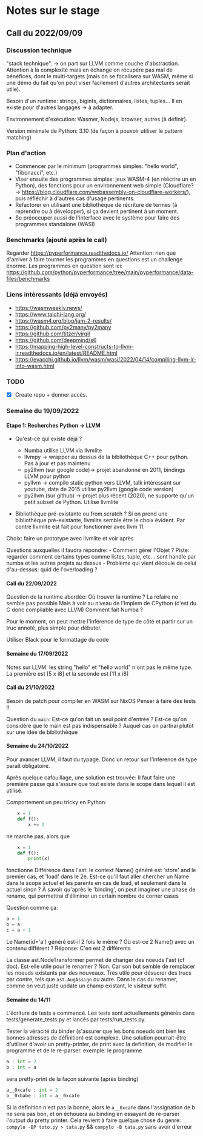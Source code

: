 # Notes sur le stage

## Call du 2022/09/09

### Discussion technique

"stack technique". → on part sur LLVM comme couche d'abstraction.
Attention à la complexité mais en échange on récupère pas mal de bénéfices, dont le multi-targets (mais on se focalisera sur WASM, même si une démo du fait qu'on peut viser facilement d'autres architectures serait utile).

Besoin d'un runtime: strings, bigints, dictionnaires, listes, tuples... Il en existe pour d'autres langages → à adapter.

Environnement d'exécution: Wasmer, Nodejs, browser, autres (à définir).

Version minimale de Python: 3.10 (de façon à pouvoir utiliser le pattern matching)

### Plan d'action
- Commencer par le minimum (programmes simples: "hello world", "fibonacci", etc.)
- Viser ensuite des programmes simples: jeux WASM-4 (en réécrire un en Python), des fonctions pour un environnement web simple (Cloudflare? → https://blog.cloudflare.com/webassembly-on-cloudflare-workers/), puis réfléchir à d'autres cas d'usage pertinents.
- Refactorer en utilisant une bibliothèque de récriture de termes (à reprendre ou à développer), si ça devient pertinent à un moment.
- Se préoccuper aussi de l'interface avec le système pour faire des programmes standalone (WASI)

### Benchmarks (ajouté après le call)
Regarder https://pyperformance.readthedocs.io/
Attention: rien que d'arriver à faire tourner les programmes en questions est un challenge énorme.
Les programmes en question sont ici: https://github.com/python/pyperformance/tree/main/pyperformance/data-files/benchmarks


### Liens intéressants (déjà envoyés)
- https://wasmweekly.news/
- https://www.taichi-lang.org/
- https://wasm4.org/blog/jam-2-results/
- https://github.com/py2many/py2many
- https://github.com/titzer/virgil
- https://github.com/deepmind/s6
- https://mapping-high-level-constructs-to-llvm-ir.readthedocs.io/en/latest/README.html
- https://evacchi.github.io/llvm/wasm/wasi/2022/04/14/compiling-llvm-ir-into-wasm.html


### TODO
- [x] Create repo + donner accès.



### Semaine du 19/09/2022

#### Etape 1: Recherches Python -> LLVM

- Qu'est-ce qui existe déjà ?
    - Numba utilise LLVM via llvmlite
    - llvmpy -> wrapper au dessus de la bibliothèque C++ pour python. Pas à
        jour et pas maintenu
    - py2llvm (sur google code)-> projet abandonné en 2011, bindings LLVM pour python
    - pyllvm -> compilo static python vers LLVM, talk intéressant sur youtube, date de 2015 utilise py2llvm (google code version)
    - py2llvm (sur github) -> projet plus récent (2020), ne supporte qu'un petit
        subset de Python. Utilise llvmlite

- Bibliothèque pré-existante ou from scratch ?
    Si on prend une bibliothèque pré-existante, llvmlite semble être le choix
    évident. Par contre llvmlite est fait pour fonctionner avec llvm 11.

Choix: faire un prototype avec llvmlite et voir après

Questions auxquelles il faudra répondre:
    - Comment gérer l'Objet ? Piste: regarder comment certains types comme
      listes, tuple, etc... sont handle par numba et les autres projets
      au dessus
    - Problème qui vient découle de celui d'au-dessus: quid de l'overloading ?



#### Call du 22/09/2022

Question de la runtime abordée:
    Où trouver la runtime ? La refaire ne semble pas possible
    Mais à voir au niveau de l'implem de CPython (c'est du C donc compilable
    avec LLVM)
    Comment fait Numba ?

Pour le moment, on peut mettre l'inférence de type de côté et partir sur un truc
annoté, plus simple pour débuter.

Utiliser Black pour le formattage du code


#### Semaine du 17/09/2022

Notes sur LLVM:
    les string "hello" et "hello world" n'ont pas le même type. La première est
    [5 x i8] et la seconde est [11 x i8]

#### Call du 21/10/2022

Besoin de patch pour compiler en WASM sur NixOS
Penser à faire des tests !!

Question du `main`:
    Est-ce qu'on fait un seul point d'entrée ?
    Est-ce qu'on considère que le main est pas indispensable ? Auquel cas on
    partirai plutôt sur une idée de bibliothèque

#### Semaine du 24/10/2022

Pour avancer LLVM, il faut du typage.
Donc un retour sur l'inférence de type paraît obligatoire.

Après quelque cafouillage, une solution est trouvée:
    Il faut faire une première passe qui s'assure que tout existe dans le scope
    dans lequel il est utilisé.

Comportement un peu tricky en Python:
```py
    x = 1
    def f():
        x += 1
```
ne marche pas, alors que
```py
    x = 1
    def f():
        print(x)
```
fonctionne
Différence dans l'ast:
    le context Name() généré est 'store' and le premier cas, et 'load' dans le
    2e.
    Est-ce qu'il faut  aller chercher un Name dans le scope actuel et les parents en
    cas de load, et seulement dans le actuel sinon ?
À savoir qu'après le 'binding', on peut imaginer une phase de rename, qui
permettrai d'éliminer un certain nombre de corner cases

Question comme ça:
```py
a = 1
b = a
c = a + 1
```
Le Name(id='a') généré est-il 2 fois le même ? Où est-ce 2 Name() avec un
contenu différent ?
Réponse: C'en est 2 différents

La classe ast.NodeTransformer permet de changer des noeuds l'ast (cf doc).
Est-elle utile pour le renamer ? Non. Car son but semble de remplacer les noeuds
existants par des nouveaux. Très utile pour désucrer des trucs par contre, tels
que `ast.AugAssign` ou autre.
Dans le cas du renamer, comme on veut juste update un champ existant, le
visiteur suffit.


#### Semaine du 14/11

L'écriture de tests a commencé.
Les tests sont actuellements générés dans tests/generate\_tests.py et lancés par
tests/run\_tests.py.

Tester la véracité du binder (s'assurer que les bons noeuds ont bien les bonnes
adresses de définition) est complexe.
Une solution pourrait-être d'utiliser d'avoir un pretty-printer, de print avec
la definition, de modifier le programme et de le re-parser.
exemple:
le programme
```py
a : int = 2
b : int = a
```

sera pretty-print de la façon suivante (après binding)
```py
a__0xcafe : int = 2
b__0xbabe : int = a__0xcafe
```

Si la definition n'est pas la bonne, alors le `a__0xcafe` dans l'assignation de
b ne sera pas bon, et on échouera au binding en essayant de re-parser l'output
du pretty printer.
Cela revient à faire quelque chose du genre:
`compylo -BP toto.py > tata.py` && `compylo -B tata.py` sans avoir d'erreur
